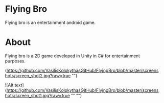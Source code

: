 # Flying Bro
Flying bro is an entertainment android game.
# About
Flying bro is a 2D game developed in Unity in C# for entertainment purposes.</br>

(https://github.com/VasilisKolokythasGitHub/FlyingBro/blob/master/screenshots/screen_shot2.jpg?raw=true "")
</br>

![Alt text](https://github.com/VasilisKolokythasGitHub/FlyingBro/blob/master/screenshots/screen_shot1.jpg?raw=true "" "")


